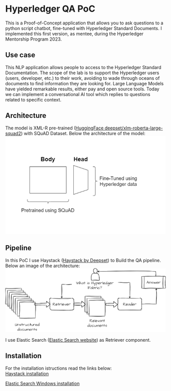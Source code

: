 # Hyperledger QA PoC

This is a Proof-of-Concept application that allows you to ask questions to a python script chatbot, fine-tuned with Hyperledger Standard Documents.
I implemented this first version, as mentee, during the Hyperledger Mentorship Program 2023.

## Use case

This NLP application allows people to access to the Hyperledger Standard Documentation.
The scope of the lab is to support the Hyperledger users (users, developer, etc.) to their work, avoiding to wade through oceans of documents to find information they are looking for. Large Language Models have yielded remarkable results, either pay and open source tools. Today we can implement a conversational AI tool which replies to questions related to specific context.

## Architecture

The model is XML-R pre-trained ([HuggingFace deepset/xlm-roberta-large-squad2](https://huggingface.co/deepset/xlm-roberta-large-squad2)) with SQuAD Dataset. Below the architecture of the model:\
![alt text](./images/xlm_r_architecture.drawio.png)

## Pipeline

In this PoC I use Haystack ([Haystack by Deepset](https://haystack.deepset.ai/)) to Build the QA pipeline.
Below an image of the architecture:\
![alt text](./images/architecture_modern_qa.drawio.png)

I use Elastic Search ([Elastic Search website](https://www.elastic.co/)) as Retriever component.

## Installation

For the installation istructions read the links below:\
[Haystack installation](https://haystack.deepset.ai/integrations/elasticsearch-document-store)

[Elastic Search Windows installation](https://www.elastic.co/guide/en/elasticsearch/reference/current/zip-windows.html)
